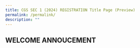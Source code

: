 ```yaml
---
title: CGS SEC 1 (2024) REGISTRATION Title Page (Preview)
permalink: /permalink/
description: ""
---
```

## WELCOME ANNOUCEMENT ##